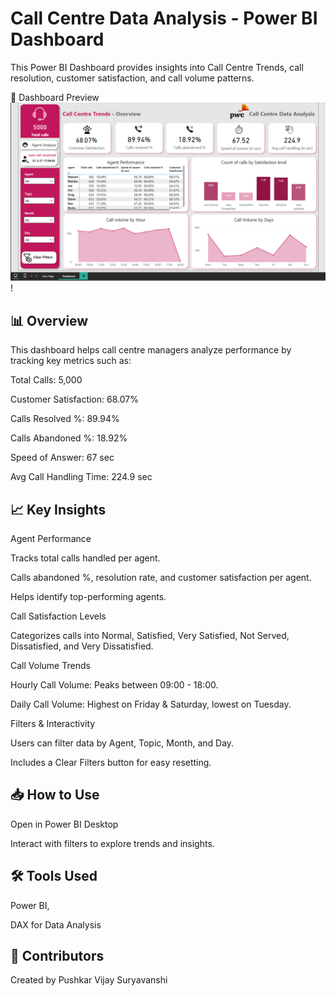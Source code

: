 # Call Centre Data Analysis - Power BI Dashboard
This Power BI Dashboard provides insights into Call Centre Trends, call resolution, customer satisfaction, and call volume patterns.

📌 Dashboard Preview
![Preview](https://github.com/pushkardata/PowerBI/blob/main/Screenshot%202025-02-11%20031735.png)!

## 📊 Overview
This dashboard helps call centre managers analyze performance by tracking key metrics such as:

Total Calls: 5,000

Customer Satisfaction: 68.07%

Calls Resolved %: 89.94%

Calls Abandoned %: 18.92%

Speed of Answer: 67 sec

Avg Call Handling Time: 224.9 sec

## 📈 Key Insights
Agent Performance

Tracks total calls handled per agent.

Calls abandoned %, resolution rate, and customer satisfaction per agent.

Helps identify top-performing agents.

Call Satisfaction Levels

Categorizes calls into Normal, Satisfied, Very Satisfied, Not Served, Dissatisfied, and Very Dissatisfied.

Call Volume Trends

Hourly Call Volume: Peaks between 09:00 - 18:00.

Daily Call Volume: Highest on Friday & Saturday, lowest on Tuesday.

Filters & Interactivity

Users can filter data by Agent, Topic, Month, and Day.

Includes a Clear Filters button for easy resetting.

## 📥 How to Use
Open in Power BI Desktop

Interact with filters to explore trends and insights.

## 🛠 Tools Used
Power BI,

DAX for Data Analysis

## 📢 Contributors
Created by Pushkar Vijay Suryavanshi
